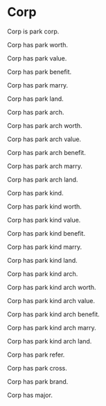 # Corp

Corp is park corp.

Corp has park worth.

Corp has park value.

Corp has park benefit.

Corp has park marry.

Corp has park land.

Corp has park arch.

Corp has park arch worth.

Corp has park arch value.

Corp has park arch benefit.

Corp has park arch marry.

Corp has park arch land.

Corp has park kind.

Corp has park kind worth.

Corp has park kind value.

Corp has park kind benefit.

Corp has park kind marry.

Corp has park kind land.

Corp has park kind arch.

Corp has park kind arch worth.

Corp has park kind arch value.

Corp has park kind arch benefit.

Corp has park kind arch marry.

Corp has park kind arch land.

Corp has park refer.

Corp has park cross.

Corp has park brand.

Corp has major.